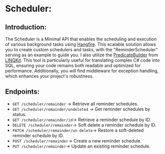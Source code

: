 # Scheduler:
## Introduction:

The Scheduler is a Minimal API that enables the scheduling and execution of various background tasks using [Hangfire](https://www.hangfire.io/). 
This scalable solution allows you to create custom schedulers and tasks, with the "ReminderScheduler" serving as an example to guide you.
I also utilize the [PredicateBuilder](http://www.albahari.com/nutshell/predicatebuilder.aspx)  from  [LINQKit](http://www.albahari.com/nutshell/linqkit.aspx). 
This tool is particularly useful for translating complex C# code into SQL, ensuring your code remains both readable and optimized for performance.
Additionally, you will find middleware for exception handling, which enhances your project's robustness.

## Endpoints:
- `GET /scheduler/remainder` -> Retrieve all reminder schedules.
- `GET /scheduler/remainder/undeleted` -> Get reminder schedules by status.
- `GET /scheduler/remainder/id`-> Retrieve a reminder schedule by ID.
- `DELETE /scheduler/remainder`-> Soft delete a reminder schedule by ID.
- `PATCH /scheduler/remainder/un-delete`-> Restore a soft-deleted reminder schedule by ID.
- `POST /scheduler/remainder`-> Create a new reminder schedule.
- `PUT /scheduler/remainder`-> Update an existing reminder schedule.
